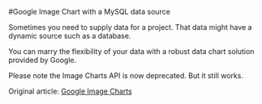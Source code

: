 #Google Image Chart with a MySQL data source

Sometimes you need to supply data for a project. That data might have a dynamic source such as a database.

You can marry the flexibility of your data with a robust data chart solution provided by Google.

Please note the Image Charts API is now deprecated. But it still works.

Original article: [Google Image Charts](http://neilmagee.com/google-image-charts-api-with-mysql.php)